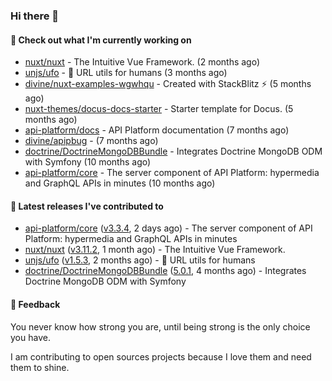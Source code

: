 ### Hi there 👋

#### 👷 Check out what I'm currently working on

- [nuxt/nuxt](https://github.com/nuxt/nuxt) - The Intuitive Vue Framework. (2 months ago)
- [unjs/ufo](https://github.com/unjs/ufo) - 🔗 URL utils for humans (3 months ago)
- [divine/nuxt-examples-wgwhqu](https://github.com/divine/nuxt-examples-wgwhqu) - Created with StackBlitz ⚡️ (5 months ago)
- [nuxt-themes/docus-docs-starter](https://github.com/nuxt-themes/docus-docs-starter) - Starter template for Docus. (5 months ago)
- [api-platform/docs](https://github.com/api-platform/docs) - API Platform documentation (7 months ago)
- [divine/apipbug](https://github.com/divine/apipbug) -  (7 months ago)
- [doctrine/DoctrineMongoDBBundle](https://github.com/doctrine/DoctrineMongoDBBundle) - Integrates Doctrine MongoDB ODM with Symfony (10 months ago)
- [api-platform/core](https://github.com/api-platform/core) - The server component of API Platform: hypermedia and GraphQL APIs in minutes (10 months ago)

#### 🔭 Latest releases I've contributed to

- [api-platform/core](https://github.com/api-platform/core) ([v3.3.4](https://github.com/api-platform/core/releases/tag/v3.3.4), 2 days ago) - The server component of API Platform: hypermedia and GraphQL APIs in minutes
- [nuxt/nuxt](https://github.com/nuxt/nuxt) ([v3.11.2](https://github.com/nuxt/nuxt/releases/tag/v3.11.2), 1 month ago) - The Intuitive Vue Framework.
- [unjs/ufo](https://github.com/unjs/ufo) ([v1.5.3](https://github.com/unjs/ufo/releases/tag/v1.5.3), 2 months ago) - 🔗 URL utils for humans
- [doctrine/DoctrineMongoDBBundle](https://github.com/doctrine/DoctrineMongoDBBundle) ([5.0.1](https://github.com/doctrine/DoctrineMongoDBBundle/releases/tag/5.0.1), 4 months ago) - Integrates Doctrine MongoDB ODM with Symfony

#### 💬 Feedback
You never know how strong you are, until being strong is the only choice you have.

I am contributing to open sources projects because I love them and need them to shine.
